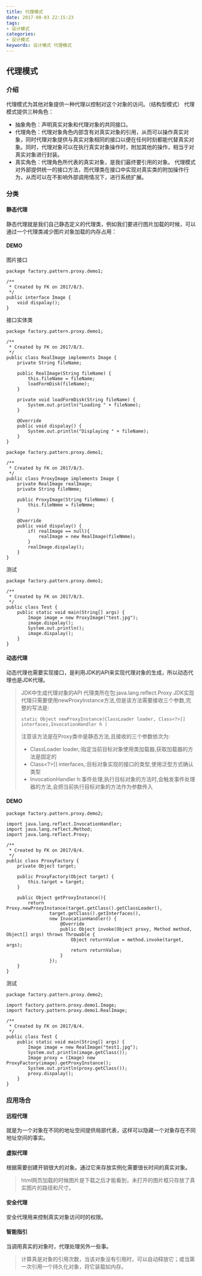 ```yaml
---
title: 代理模式
date: 2017-08-03 22:15:23
tags: 
- 设计模式
categories: 
- 设计模式
keywords: 设计模式 代理模式
---
```


## 代理模式

### 介绍
 
代理模式为其他对象提供一种代理以控制对这个对象的访问。（结构型模式）
代理模式提供三种角色：
- 抽象角色：声明真实对象和代理对象的共同接口。
- 代理角色：代理对象角色内部含有对真实对象的引用，从而可以操作真实对象，同时代理对象提供与真实对象相同的接口以便在任何时刻都能代替真实对象。同时，代理对象可以在执行真实对象操作时，附加其他的操作，相当于对真实对象进行封装。
- 真实角色：代理角色所代表的真实对象，是我们最终要引用的对象。
代理模式对外部提供统一的接口方法，而代理类在接口中实现对真实类的附加操作行为，从而可以在不影响外部调用情况下，进行系统扩展。

### 分类

#### 静态代理

静态代理就是我们自己静态定义的代理类，例如我们要进行图片加载的时候，可以通过一个代理类减少图片对象加载的内存占用：

#### DEMO

图片接口
```
package factory.pattern.proxy.demo1;

/**
 * Created by FK on 2017/8/3.
 */
public interface Image {
    void dispalay();
}
```
接口实体类

```
package factory.pattern.proxy.demo1;

/**
 * Created by FK on 2017/8/3.
 */
public class RealImage implements Image {
    private String fileName;

    public RealImage(String fileName) {
        this.fileName = fileName;
        loadFormDisk(fileName);
    }

    private void loadFormDisk(String fileName) {
        System.out.println("Loading " + fileName);
    }

    @Override
    public void dispalay() {
        System.out.println("Displaying " + fileName);
    }
}
```

```
package factory.pattern.proxy.demo1;

/**
 * Created by FK on 2017/8/3.
 */
public class ProxyImage implements Image {
    private RealImage realImage;
    private String fileNmme;

    public ProxyImage(String fileNmme) {
        this.fileNmme = fileNmme;
    }

    @Override
    public void dispalay() {
        if( realImage == null){
            realImage = new RealImage(fileNmme);
        }
        realImage.dispalay();
    }
}
```

测试
```
package factory.pattern.proxy.demo1;

/**
 * Created by FK on 2017/8/3.
 */
public class Test {
    public static void main(String[] args) {
        Image image = new ProxyImage("test.jpg");
        image.dispalay();
        System.out.println();
        image.dispalay();
    }
}
```

#### 动态代理

动态代理也需要实现接口，是利用JDK的API来实现代理对象的生成，所以动态代理也是JDK代理。

> JDK中生成代理对象的API
>  代理类所在包:java.lang.reflect.Proxy
>  JDK实现代理只需要使用newProxyInstance方法,但是该方法需要接收三个参数,完整的写法是:
> ```
> static Object newProxyInstance(ClassLoader loader, Class<?>[] interfaces,InvocationHandler h )
> ```
> 注意该方法是在Proxy类中是静态方法,且接收的三个参数依次为:
> 
> - ClassLoader loader,:指定当前目标对象使用类加载器,获取加载器的方法是固定的
> - Class<?>[] interfaces,:目标对象实现的接口的类型,使用泛型方式确认类型
> - InvocationHandler h:事件处理,执行目标对象的方法时,会触发事件处理器的方法,会把当前执行目标对象的方法作为参数传入

#### DEMO 

```
package factory.pattern.proxy.demo2;

import java.lang.reflect.InvocationHandler;
import java.lang.reflect.Method;
import java.lang.reflect.Proxy;

/**
 * Created by FK on 2017/8/4.
 */
public class ProxyFactory {
    private Object target;

    public ProxyFactory(Object target) {
        this.target = target;
    }

    public Object getProxyInstance(){
        return Proxy.newProxyInstance(target.getClass().getClassLoader(),
                target.getClass().getInterfaces(),
                new InvocationHandler() {
                    @Override
                    public Object invoke(Object proxy, Method method, Object[] args) throws Throwable {
                        Object returnValue = method.invoke(target, args);
                        return returnValue;
                    }
                });
    }
}
```

测试

```
package factory.pattern.proxy.demo2;

import factory.pattern.proxy.demo1.Image;
import factory.pattern.proxy.demo1.RealImage;

/**
 * Created by FK on 2017/8/4.
 */
public class Test {
    public static void main(String[] args) {
        Image image = new RealImage("test1.jpg");
        System.out.println(image.getClass());
        Image proxy = (Image) new ProxyFactory(image).getProxyInstance();
        System.out.println(proxy.getClass());
        proxy.dispalay();
    }
}
```

### 应用场合

#### 远程代理

就是为一个对象在不同的地址空间提供局部代表，这样可以隐藏一个对象存在不同地址空间的事实。

#### 虚拟代理

根据需要创建开销很大的对象。通过它来存放实例化需要很长时间的真实对象。

> html网页加载的时候图片是下载之后才能看到，未打开的图片框只存放了真实图片的路径和尺寸。

#### 安全代理

安全代理用来控制真实对象访问时的权限。

#### 智能指引

当调用真实的对象时，代理处理另外一些事。

> 计算真是对象的引用次数，当该对象没有引用时，可以自动释放它；或当第一次引用一个持久化对象，将它装载如内存。
